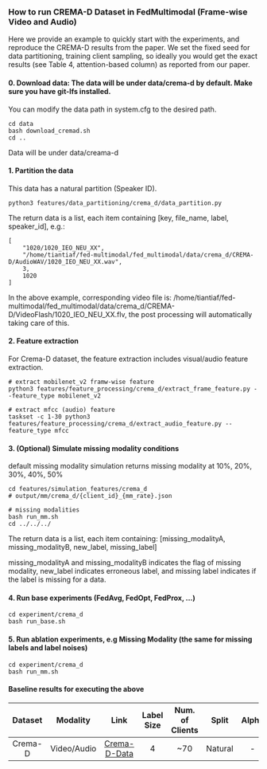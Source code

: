 
### How to run CREMA-D Dataset in FedMultimodal (Frame-wise Video and Audio)
Here we provide an example to quickly start with the experiments, and reproduce the CREMA-D results from the paper. We set the fixed seed for data partitioning, training client sampling, so ideally you would get the exact results (see Table 4, attention-based column) as reported from our paper.

#### 0. Download data: The data will be under data/crema-d by default. Make sure you have git-lfs installed.

You can modify the data path in system.cfg to the desired path.

```
cd data
bash download_cremad.sh
cd ..
```

Data will be under data/creama-d

#### 1. Partition the data

This data has a natural partition (Speaker ID).

```
python3 features/data_partitioning/crema_d/data_partition.py
```

The return data is a list, each item containing [key, file_name, label, speaker_id], e.g.:

```
[
    "1020/1020_IEO_NEU_XX",
    "/home/tiantiaf/fed-multimodal/fed_multimodal/data/crema_d/CREMA-D/AudioWAV/1020_IEO_NEU_XX.wav",
    3,
    1020
]
```

In the above example, corresponding video file is: /home/tiantiaf/fed-multimodal/fed_multimodal/data/crema_d/CREMA-D/VideoFlash/1020_IEO_NEU_XX.flv, the post processing will automatically taking care of this.

#### 2. Feature extraction

For Crema-D dataset, the feature extraction includes visual/audio feature extraction.

```
# extract mobilenet_v2 framw-wise feature
python3 features/feature_processing/crema_d/extract_frame_feature.py --feature_type mobilenet_v2

# extract mfcc (audio) feature
taskset -c 1-30 python3 features/feature_processing/crema_d/extract_audio_feature.py --feature_type mfcc
```

#### 3. (Optional) Simulate missing modality conditions

default missing modality simulation returns missing modality at 10%, 20%, 30%, 40%, 50%

```
cd features/simulation_features/crema_d
# output/mm/crema_d/{client_id}_{mm_rate}.json

# missing modalities
bash run_mm.sh
cd ../../../
```
The return data is a list, each item containing:
[missing_modalityA, missing_modalityB, new_label, missing_label]

missing_modalityA and missing_modalityB indicates the flag of missing modality, new_label indicates erroneous label, and missing label indicates if the label is missing for a data.

#### 4. Run base experiments (FedAvg, FedOpt, FedProx, ...)
```
cd experiment/crema_d
bash run_base.sh
```

#### 5. Run ablation experiments, e.g Missing Modality (the same for missing labels and label noises)
```
cd experiment/crema_d
bash run_mm.sh
```

#### Baseline results for executing the above
Dataset | Modality | Link | Label Size | Num. of Clients | Split | Alpha | FL Algorithm | UAR (Federated) | Learning Rate | Global Epoch |
|:---:|:---:|:---:|:---:|:---:|:---:|:---:|:---:|:---:| :---:| :---:|
Crema-D | Video/Audio | [Crema-D-Data](https://crisisnlp.qcri.org/crisismmd) | 4 | ~70 | Natural | - |  FedAvg <br> FedOpt | 8.93% <br> 27.59% | 0.05 | 200 |


